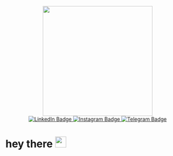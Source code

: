 <div id="header" align="center">
  <img src="https://media.giphy.com/media/v1.Y2lkPTc5MGI3NjExMnc0ajhvbnJka2o4Y2drcGo1ZnVhZ2J2ZHE0ZmwzcnM4NDVybXlrbyZlcD12MV9pbnRlcm5hbF9naWZfYnlfaWQmY3Q9Zw/7NoNw4pMNTvgc/giphy.gif" width="300"/>
</div>

<div id="badges" align="center">
  <a href="http://www.linkedin.com/in/tishin-serg">
    <img src="https://img.shields.io/badge/LinkedIn-blue?style=for-the-badge&logo=linkedin&logoColor=white" alt="LinkedIn Badge"/>
  </a>
   <a href="https://instagram.com/tis_serg">
    <img src="https://img.shields.io/badge/Instagram-red?style=for-the-badge&logo=instagram&logoColor=white" alt="Instagram Badge"/>
  </a>
  <a href="https://t.me/tissergg">
    <img src="https://img.shields.io/badge/Telegram-blue?style=for-the-badge&logo=telegram&logoColor=white" alt="Telegram Badge"/>
  </a>
</div>

<div id="counter" align="center">
<img src="https://komarev.com/ghpvc/?username=tishin-serg&style=flat-square&color=blue" alt=""/>
</div>

<h1>
  hey there
  <img src="https://media.giphy.com/media/hvRJCLFzcasrR4ia7z/giphy.gif" width="30px"/>
</h1>
